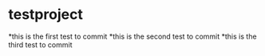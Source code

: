 # testproject
*this is the first test to commit
*this is the second test to commit
*this is the third test to commit
